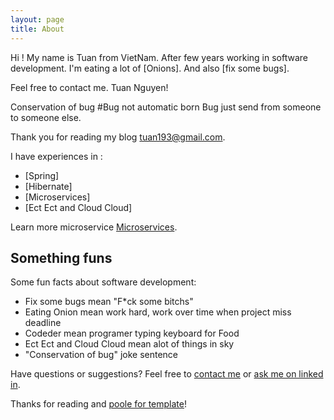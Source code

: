 ```yaml
---
layout: page
title: About
---
```


<p class="message">
  Hi ! My name is Tuan from VietNam. After few years working in software development. I'm eating a lot of [Onions]. And also [fix some bugs]. 
  
  Feel free to contact me. Tuan Nguyen!

  Conservation of bug
  #Bug not automatic born Bug just send from someone to someone else.
</p>

Thank you for reading my blog [tuan193@gmail.com](https://www.linkedin.com/in/tuan-nguyen-dang-b97b8366/).

I have experiences in :

* [Spring]
* [Hibernate]
* [Microservices]
* [Ect Ect and Cloud Cloud]

Learn more microservice [Microservices](https://github.com/tuannguyendang/microservice).

## Something funs

Some fun facts about software development:

* Fix some bugs mean "F*ck some bitchs"
* Eating Onion mean work hard, work over time when project miss deadline
* Codeder mean programer typing keyboard for Food
* Ect Ect and Cloud Cloud mean alot of things in sky
* "Conservation of bug" joke sentence 

Have questions or suggestions? Feel free to [contact me](tuan193@gmail.com) or [ask me on linked in](https://www.linkedin.com/in/tuan-nguyen-dang-b97b8366/).

Thanks for reading and [poole for template](https://github.com/poole/lanyon)!
